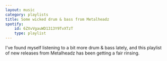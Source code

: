 ```yaml
---
layout: music
category: playlists
title: Some wicked drum & bass from Metalheadz
spotify:
    id: 6ZXvVgauWD1313Y9TvXTzT
    type: playlist
---
```


I've found myself listening to a bit more drum & bass lately, and this playlist of new releases from Metalheadz has been getting a fair rinsing.